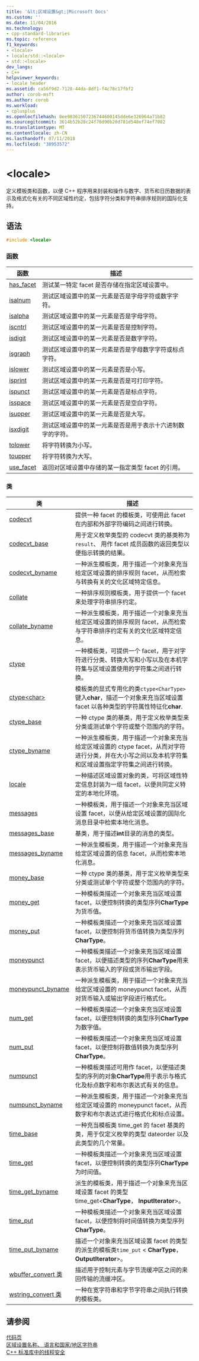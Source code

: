```yaml
---
title: '&lt;区域设置&gt;|Microsoft Docs'
ms.custom: ''
ms.date: 11/04/2016
ms.technology:
- cpp-standard-libraries
ms.topic: reference
f1_keywords:
- <locale>
- locale/std::<locale>
- std::<locale>
dev_langs:
- C++
helpviewer_keywords:
- locale header
ms.assetid: ca56f9d2-7128-44da-8df1-f4c78c17fbf2
author: corob-msft
ms.author: corob
ms.workload:
- cplusplus
ms.openlocfilehash: 8ee98361507236744608145dde6e326964a71b82
ms.sourcegitcommit: 3614b52b28c24f70d90b20d781d548ef74ef7082
ms.translationtype: MT
ms.contentlocale: zh-CN
ms.lasthandoff: 07/11/2018
ms.locfileid: "38953572"
---
```

# <a name="ltlocalegt"></a>&lt;locale&gt;

定义模板类和函数，以便 C++ 程序用来封装和操作与数字、货币和日历数据的表示及格式化有关的不同区域性约定，包括字符分类和字符串排序规则的国际化支持。

## <a name="syntax"></a>语法

```cpp
#include <locale>

```

### <a name="functions"></a>函数

|函数|描述|
|-|-|
|[has_facet](../standard-library/locale-functions.md#has_facet)|测试某一特定 facet 是否存储在指定区域设置中。|
|[isalnum](../standard-library/locale-functions.md#isalnum)|测试区域设置中的某一元素是否是字母字符或数字字符。|
|[isalpha](../standard-library/locale-functions.md#isalpha)|测试区域设置中的某一元素是否是字母字符。|
|[iscntrl](../standard-library/locale-functions.md#iscntrl)|测试区域设置中的某一元素是否是控制字符。|
|[isdigit](../standard-library/locale-functions.md#isdigit)|测试区域设置中的某一元素是否是数字字符。|
|[isgraph](../standard-library/locale-functions.md#isgraph)|测试区域设置中的某一元素是否是字母数字字符或标点字符。|
|[islower](../standard-library/locale-functions.md#islower)|测试区域设置中的某一元素是否是小写。|
|[isprint](../standard-library/locale-functions.md#isprint)|测试区域设置中的某一元素是否是可打印字符。|
|[ispunct](../standard-library/locale-functions.md#ispunct)|测试区域设置中的某一元素是否是标点字符。|
|[isspace](../standard-library/locale-functions.md#isspace)|测试区域设置中的某一元素是否是空白字符。|
|[isupper](../standard-library/locale-functions.md#isupper)|测试区域设置中的某一元素是否是大写。|
|[isxdigit](../standard-library/locale-functions.md#isxdigit)|测试区域设置中的某一元素是否是用于表示十六进制数字的字符。|
|[tolower](../standard-library/locale-functions.md#tolower)|将字符转换为小写。|
|[toupper](../standard-library/locale-functions.md#toupper)|将字符转换为大写。|
|[use_facet](../standard-library/locale-functions.md#use_facet)|返回对区域设置中存储的某一指定类型 facet 的引用。|

### <a name="classes"></a>类

|类|描述|
|-|-|
|[codecvt](../standard-library/codecvt-class.md)|提供一种 facet 的模板类，可使用此 facet 在内部和外部字符编码之间进行转换。|
|[codecvt_base](../standard-library/codecvt-base-class.md)|用于定义枚举类型的 codecvt 类的基类称为`result`、 用作 facet 成员函数的返回类型以便指示转换的结果。|
|[codecvt_byname](../standard-library/codecvt-byname-class.md)|一种派生模板类，用于描述一个对象来充当给定区域设置的排序规则 facet，从而检索与转换有关的文化区域特定信息。|
|[collate](../standard-library/collate-class.md)|一种排序规则模板类，用于提供一个 facet 来处理字符串排序约定。|
|[collate_byname](../standard-library/collate-byname-class.md)|一种派生模板类，用于描述一个对象来充当给定区域设置的排序规则 facet，从而检索与字符串排序约定有关的文化区域特定信息。|
|[ctype](../standard-library/ctype-class.md)|一种模板类，可提供一个 facet，用于对字符进行分类、转换大写和小写以及在本机字符集与区域设置使用的字符集之间进行转换。|
|[ctype\<char>](../standard-library/ctype-char-class.md)|模板类的显式专用化的类`ctype<CharType>`键入**char**，描述一个对象来充当区域设置 facet 以各种类型的字符属性特征化**char**.|
|[ctype_base](../standard-library/ctype-base-class.md)|一种 ctype 类的基类，用于定义枚举类型来分类或测试单个字符或整个范围内的字符。|
|[ctype_byname](../standard-library/ctype-byname-class.md)|一种派生模板类，用于描述一个对象来充当给定区域设置的 ctype facet，从而对字符进行分类，并在大小写之间以及本机字符集和区域设置指定字符集之间进行转换。|
|[locale](../standard-library/locale-class.md)|一种描述区域设置对象的类，可将区域性特定信息封装为一组 facet，以便共同定义特定的本地化环境。|
|[messages](../standard-library/messages-class.md)|一种模板类，用于描述一个对象来充当区域设置 facet，以便从给定区域设置的国际化消息目录中检索本地化消息。|
|[messages_base](../standard-library/messages-base-class.md)|基类，用于描述**int**目录的消息的类型。|
|[messages_byname](../standard-library/messages-byname-class.md)|一种派生模板类，用于描述一个对象来充当给定区域设置的信息 facet，从而检索本地化消息。|
|[money_base](../standard-library/money-base-class.md)|一种 ctype 类的基类，用于定义枚举类型来分类或测试单个字符或整个范围内的字符。|
|[money_get](../standard-library/money-get-class.md)|一种模板类描述一个对象来充当区域设置 facet，以便控制转换的类型序列**CharType**为货币值。|
|[money_put](../standard-library/money-put-class.md)|一种模板类描述一个对象来充当区域设置 facet，以便控制将货币值转换为类型序列**CharType**。|
|[moneypunct](../standard-library/moneypunct-class.md)|一种模板类描述一个对象来充当区域设置 facet，以便描述类型的序列**CharType**用来表示货币输入的字段或货币输出字段。|
|[moneypunct_byname](../standard-library/moneypunct-byname-class.md)|一种派生模板类，用于描述一个对象来充当给定区域设置的 moneypunct facet，从而对货币输入或输出字段进行格式化。|
|[num_get](../standard-library/num-get-class.md)|一种模板类描述一个对象来充当区域设置 facet，以便控制转换的类型序列**CharType**为数字值。|
|[num_put](../standard-library/num-put-class.md)|一种模板类描述一个对象来充当区域设置 facet，以便控制将数值转换为类型序列**CharType**。|
|[numpunct](../standard-library/numpunct-class.md)|一种模板类描述可用作 facet，以便描述类型的序列的对象**CharType**用于表示与格式化及标点数字和布尔表达式有关的信息。|
|[numpunct_byname](../standard-library/numpunct-byname-class.md)|一种派生模板类，用于描述一个对象来充当给定区域设置的 moneypunct facet，从而数字和布尔表达式进行格式化和标点设置。|
|[time_base](../standard-library/time-base-class.md)|一种充当模板类 time_get 的 facet 基类的类，用于仅定义枚举的类型 dateorder 以及此类型的几个常量。|
|[time_get](../standard-library/time-get-class.md)|一种模板类描述一个对象来充当区域设置 facet，以便控制转换的类型序列**CharType**为时间值。|
|[time_get_byname](../standard-library/time-get-byname-class.md)|派生的模板类，用于描述一个对象来充当区域设置 facet 的类型 time_get\<**CharType**， **InputIterator**>。|
|[time_put](../standard-library/time-put-class.md)|一种模板类描述一个对象来充当区域设置 facet，以便控制将时间值转换为类型序列**CharType**。|
|[time_put_byname](../standard-library/time-put-byname-class.md)|描述一个对象来充当区域设置 facet 的类型的派生的模板类`time_put` \< **CharType**， **OutputIterator**>。|
|[wbuffer_convert 类](../standard-library/wbuffer-convert-class.md)|描述用于控制元素与字节流缓冲区之间的来回传输的流缓冲区。|
|[wstring_convert 类](../standard-library/wstring-convert-class.md)|一种在宽字符串和字节字符串之间执行转换的模板类。|

## <a name="see-also"></a>请参阅

[代码页](../c-runtime-library/code-pages.md)<br/>
[区域设置名称、 语言和国家/地区字符串](../c-runtime-library/locale-names-languages-and-country-region-strings.md)<br/>
[C++ 标准库中的线程安全](../standard-library/thread-safety-in-the-cpp-standard-library.md)<br/>
